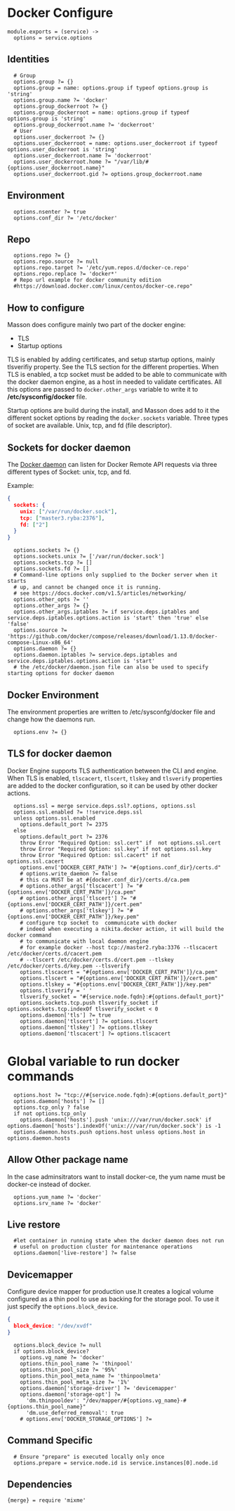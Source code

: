 
# Docker Configure

    module.exports = (service) ->
      options = service.options

## Identities

      # Group
      options.group ?= {}
      options.group = name: options.group if typeof options.group is 'string'
      options.group.name ?= 'docker'
      options.group_dockerroot ?= {}
      options.group_dockerroot = name: options.group if typeof options.group is 'string'
      options.group_dockerroot.name ?= 'dockerroot'
      # User
      options.user_dockerroot ?= {}
      options.user_dockerroot = name: options.user_dockerroot if typeof options.user_dockerroot is 'string'
      options.user_dockerroot.name ?= 'dockerroot'
      options.user_dockerroot.home ?= "/var/lib/#{options.user_dockerroot.name}"
      options.user_dockerroot.gid ?= options.group_dockerroot.name

## Environment

      options.nsenter ?= true
      options.conf_dir ?= '/etc/docker'

## Repo

      options.repo ?= {}
      options.repo.source ?= null
      options.repo.target ?= '/etc/yum.repos.d/docker-ce.repo'
      options.repo.replace ?= 'docker*'
      # Repo url example for docker community edition 
      #https://download.docker.com/linux/centos/docker-ce.repo"

## How to configure

Masson does configure mainly two part of the docker engine:
- TLS
- Startup options

TLS is enabled by adding certificates, and setup startup options, mainly tlsverifiy property.
See the TLS section for the different properties.
When TLS is enabled, a tcp socket must be added to be able to communicate with the docker
daemon engine, as a host in needed to validate certificates. All this options are passed
to `docker.other_args` variable to write it to __/etc/sysconfig/docker__ file.

Startup options are build during the install, and Masson does add to it the different
socket options by reading the `docker.sockets` variable. Three types of socket are available.
Unix, tcp, and fd (file descriptor).

## Sockets for docker daemon

The [Docker daemon][socket-opts] can listen for Docker Remote API requests via three different
types of Socket: unix, tcp, and fd.

Example:

```json
{
  sockets: {
    unix: ["/var/run/docker.sock"],
    tcp: ["master3.ryba:2376"],
    fd: ["2"]
  }
}
```

      options.sockets ?= {}
      options.sockets.unix ?= ['/var/run/docker.sock']
      options.sockets.tcp ?= []
      options.sockets.fd ?= []
      # Command-line options only supplied to the Docker server when it starts 
      # up, and cannot be changed once it is running.
      # see https://docs.docker.com/v1.5/articles/networking/
      options.other_opts ?= ''
      options.other_args ?= {}
      options.other_args.iptables ?= if service.deps.iptables and service.deps.iptables.options.action is 'start' then 'true' else 'false'
      options.source ?= 'https://github.com/docker/compose/releases/download/1.13.0/docker-compose-Linux-x86_64'
      options.daemon ?= {}
      options.daemon.iptables ?= service.deps.iptables and service.deps.iptables.options.action is 'start'
      # the /etc/docker/daemon.json file can also be used to specify starting options for docker daemon

## Docker Environment

The environment properties are written to /etc/sysconfg/docker file and change how the daemons run.

      options.env ?= {}

## TLS for docker daemon

Docker Engine supports TLS authentication between the CLI and engine.
When TLS is enabled, `tlscacert`, `tlscert`, `tlskey` and `tlsverify` properties
are added to the docker configuration, so it can be used by other docker actions.

      options.ssl = merge service.deps.ssl?.options, options.ssl
      options.ssl.enabled ?= !!service.deps.ssl
      unless options.ssl.enabled
        options.default_port ?= 2375
      else
        options.default_port ?= 2376
        throw Error "Required Option: ssl.cert" if  not options.ssl.cert
        throw Error "Required Option: ssl.key" if not options.ssl.key
        throw Error "Required Option: ssl.cacert" if not options.ssl.cacert
        options.env['DOCKER_CERT_PATH'] ?= "#{options.conf_dir}/certs.d"
        # options.write_daemon ?= false        
        # this ca MUST be at #{docker.conf_dir}/certs.d/ca.pem
        # options.other_args['tlscacert'] ?= "#{options.env['DOCKER_CERT_PATH']}/ca.pem"
        # options.other_args['tlscert'] ?= "#{options.env['DOCKER_CERT_PATH']}/cert.pem"
        # options.other_args['tlskey'] ?= "#{options.env['DOCKER_CERT_PATH']}/key.pem"
        # configure tcp socket to  communicate with docker
        # indeed when executing a nikita.docker action, it will build the docker command
        # to communicate with local daemon engine
        # for example docker --host tcp://master2.ryba:3376 --tlscacert /etc/docker/certs.d/cacert.pem
        # --tlscert /etc/docker/certs.d/cert.pem --tlskey /etc/docker/certs.d/key.pem --tlsverify
        options.tlscacert = "#{options.env['DOCKER_CERT_PATH']}/ca.pem"
        options.tlscert = "#{options.env['DOCKER_CERT_PATH']}/cert.pem"
        options.tlskey = "#{options.env['DOCKER_CERT_PATH']}/key.pem"
        options.tlsverify = ' '
        tlsverify_socket = "#{service.node.fqdn}:#{options.default_port}"
        options.sockets.tcp.push tlsverify_socket if options.sockets.tcp.indexOf tlsverify_socket < 0
        options.daemon['tls'] ?= true
        options.daemon['tlscert'] ?= options.tlscert
        options.daemon['tlskey'] ?= options.tlskey
        options.daemon['tlscacert'] ?= options.tlscacert

# Global variable to run docker commands
      

      options.host ?= "tcp://#{service.node.fqdn}:#{options.default_port}"
      options.daemon['hosts'] ?= []
      options.tcp_only ? false
      if not options.tcp_only
        options.daemon['hosts'].push 'unix:///var/run/docker.sock' if options.daemon['hosts'].indexOf('unix:///var/run/docker.sock') is -1
      options.daemon.hosts.push options.host unless options.host in options.daemon.hosts

## Allow Other package name
In the case adminsitrators want to install docker-ce, the yum name must be docker-ce instead of docker.
      
      options.yum_name ?= 'docker'
      options.srv_name ?= 'docker'

## Live restore

      #let container in running state when the docker daemon does not run
      # useful on production cluster for maintenance operations
      options.daemon['live-restore'] ?= false

## Devicemapper

Configure device mapper for production use.It creates a logical volume configured
as a thin pool to use as backing for the storage pool.
To use it just specify the `options.block_device`.

```json
{
  block_device: "/dev/xvdf"
}
```

      options.block_device ?= null
      if options.block_device?
        options.vg_name ?= 'docker'
        options.thin_pool_name ?= 'thinpool'
        options.thin_pool_size ?= '95%'
        options.thin_pool_meta_name ?= 'thinpoolmeta'
        options.thin_pool_meta_size ?= '1%'
        options.daemon['storage-driver'] ?= 'devicemapper'
        options.daemon['storage-opt'] ?=
          'dm.thinpooldev': "/dev/mapper/#{options.vg_name}-#{options.thin_pool_name}"
          'dm.use_deferred_removal': true
        # options.env['DOCKER_STORAGE_OPTIONS'] ?= 

## Command Specific

      # Ensure "prepare" is executed locally only once
      options.prepare = service.node.id is service.instances[0].node.id

## Dependencies

    {merge} = require 'mixme'

[socket-opts]:(https://docs.docker.com/engine/reference/commandline/dockerd/#/daemon-socket-option)
[daemon-opts-resources]:(https://github.com/moby/moby/issues/21701)
